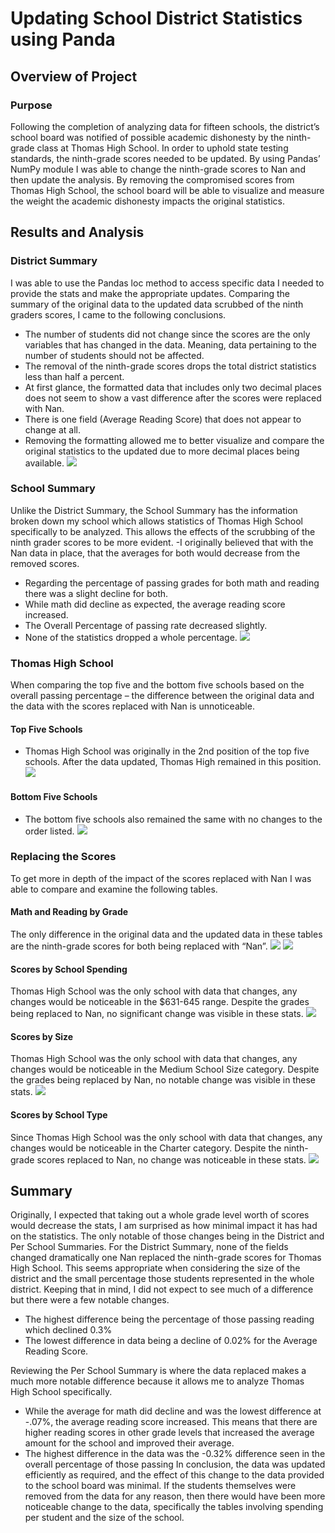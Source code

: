 # Updating School District Statistics using Panda
## Overview of Project
### Purpose
 Following the completion of analyzing data for fifteen schools, the district’s school board was notified of possible academic dishonesty by the ninth-grade class at Thomas High School. In order to uphold state testing standards, the ninth-grade scores needed to be updated. By using Pandas’ NumPy module I was able to change the ninth-grade scores to Nan and then update the analysis. By removing the compromised scores from Thomas High School, the school board will be able to visualize and measure the weight the academic dishonesty impacts the original statistics. 
 
## Results and Analysis
### District Summary
I was able to use the Pandas loc method to access specific data I needed to provide the stats and make the appropriate updates. 
Comparing the summary of the original data to the updated data scrubbed of the ninth graders scores, I came to the following conclusions. 

- The number of students did not change since the scores are the only variables that has changed in the data. Meaning, data pertaining to the number of students should not be affected. 
- The removal of the ninth-grade scores drops the total district statistics less than half a percent. 
- At first glance, the formatted data that includes only two decimal places does not seem to show a vast difference after the scores were replaced with Nan. 
- There is one field (Average Reading Score) that does not appear to change at all. 
- Removing the formatting allowed me to better visualize and compare the original statistics to the updated due to more decimal places being available.
![](Resources/District%20Summary.png)

### School Summary
 Unlike the District Summary, the School Summary has the information broken down my school which allows statistics of Thomas High School specifically to be analyzed. This allows the effects of the scrubbing of the ninth grader scores to be more evident. 
-I originally believed that with the Nan data in place, that the averages for both would decrease from the removed scores. 
- Regarding the percentage of passing grades for both math and reading there was a slight decline for both. 
- While math did decline as expected, the average reading score increased. 
- The Overall Percentage of passing rate decreased slightly. 
- None of the statistics dropped a whole percentage. 
![](Resources/Per%20School%20Summary.png)


### Thomas High School
 When comparing the top five and the bottom five schools based on the overall passing percentage – the difference between the original data and the data with the scores replaced with Nan is unnoticeable. 

#### Top Five Schools
-	Thomas High School was originally in the 2nd position of the top five schools. After the data updated, Thomas High remained in this position. 
![](Resources/Top%20Five%20Schools.png)


#### Bottom Five Schools
-	The bottom five schools also remained the same with no changes to the order listed. 
![](Resources/Bottom%20Five%20Schools.png)


### Replacing the Scores 
 To get more in depth of the impact of the scores replaced with Nan I was able to compare and examine the following tables. 
#### Math and Reading by Grade
The only difference in the original data and the updated data in these tables are the ninth-grade scores for both being replaced with “Nan”.
![](Resources/NewAvgbyGrade.png)
![](Resources/OriginalAvbyGrade.png)

#### Scores by School Spending
 Thomas High School was the only school with data that changes, any changes would be noticeable in the $631-645 range. Despite the grades being replaced to Nan, no significant change was visible in these stats.
![](Resources/ScorebySpending.png)

#### Scores by Size
 Thomas High School was the only school with data that changes, any changes would be noticeable in the Medium School Size category. Despite the grades being replaced by Nan, no notable change was visible in these stats. 
![](Resources/ScoredbySize.png)

#### Scores by School Type
 Since Thomas High School was the only school with data that changes, any changes would be noticeable in the Charter category. Despite the ninth-grade scores replaced to Nan, no change was noticeable in these stats. 
![](Resources/ScorebyType.png)

## Summary
 Originally, I expected that taking out a whole grade level worth of scores would decrease the stats, I am surprised as how minimal impact it has had on the statistics. The only notable of those changes being in the District and Per School Summaries.
For the District Summary, none of the fields changed dramatically one Nan replaced the ninth-grade scores for Thomas High School. This seems appropriate when considering the size of the district and the small percentage those students represented in the whole district. Keeping that in mind, I did not expect to see much of a difference but there were a few notable changes. 
-	The highest difference being the percentage of those passing reading which declined 0.3%
-	The lowest difference in data being a decline of 0.02% for the Average Reading Score. 

 Reviewing the Per School Summary is where the data replaced makes a much more notable difference because it allows me to analyze Thomas High School specifically. 
-	While the average for math did decline and was the lowest difference at -.07%, the average reading score increased. This means that there are higher reading scores in other grade levels that increased the average amount for the school and improved their average. 
-	The highest difference in the data was the -0.32% difference seen in the overall percentage of those passing
In conclusion, the data was updated efficiently as required, and the effect of this change to the data provided to the school board was minimal. If the students themselves were removed from the data for any reason, then there would have been more noticeable change to the data, specifically the tables involving spending per student and the size of the school. 
